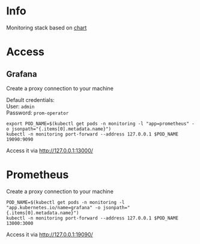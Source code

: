 # Info

Monitoring stack based on [chart](https://github.com/helm/charts/tree/master/stable/prometheus-operator)

# Access

## Grafana

Create a proxy connection to your machine

Default credentials:  
User: `admin`  
Password: `prom-operator`


```
export POD_NAME=$(kubectl get pods -n monitoring -l "app=prometheus" -o jsonpath="{.items[0].metadata.name}")
kubectl -n monitoring port-forward --address 127.0.0.1 $POD_NAME 19090:9090
```

Access it via http://127.0.0.1:13000/

# Prometheus

Create a proxy connection to your machine

```
POD_NAME=$(kubectl get pods -n monitoring -l "app.kubernetes.io/name=grafana" -o jsonpath="{.items[0].metadata.name}")
kubectl -n monitoring port-forward --address 127.0.0.1 $POD_NAME 13000:3000
```

Access it via http://127.0.0.1:19090/

